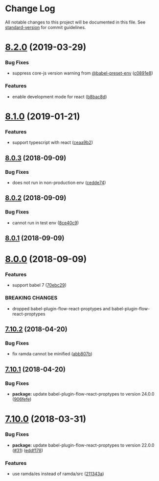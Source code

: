 # Change Log

All notable changes to this project will be documented in this file. See [standard-version](https://github.com/conventional-changelog/standard-version) for commit guidelines.

# [8.2.0](https://github.com/foray1010/babel-preset-foray1010/compare/v8.1.0...v8.2.0) (2019-03-29)


### Bug Fixes

* suppress core-js version warning from [@babel-preset-env](https://github.com/babel-preset-env) ([c0891e8](https://github.com/foray1010/babel-preset-foray1010/commit/c0891e8))


### Features

* enable development mode for react ([b8bac8d](https://github.com/foray1010/babel-preset-foray1010/commit/b8bac8d))



<a name="8.1.0"></a>
# [8.1.0](https://github.com/foray1010/babel-preset-foray1010/compare/v8.0.3...v8.1.0) (2019-01-21)


### Features

* support typescript with react ([ceaa9b2](https://github.com/foray1010/babel-preset-foray1010/commit/ceaa9b2))



<a name="8.0.3"></a>
## [8.0.3](https://github.com/foray1010/babel-preset-foray1010/compare/v8.0.2...v8.0.3) (2018-09-09)


### Bug Fixes

* does not run in non-production env ([cedde74](https://github.com/foray1010/babel-preset-foray1010/commit/cedde74))



<a name="8.0.2"></a>
## [8.0.2](https://github.com/foray1010/babel-preset-foray1010/compare/v8.0.1...v8.0.2) (2018-09-09)


### Bug Fixes

* cannot run in test env ([8ce40c9](https://github.com/foray1010/babel-preset-foray1010/commit/8ce40c9))



<a name="8.0.1"></a>
## [8.0.1](https://github.com/foray1010/babel-preset-foray1010/compare/v8.0.0...v8.0.1) (2018-09-09)



<a name="8.0.0"></a>
# [8.0.0](https://github.com/foray1010/babel-preset-foray1010/compare/v7.10.2...v8.0.0) (2018-09-09)


### Features

* support babel 7 ([70ebc29](https://github.com/foray1010/babel-preset-foray1010/commit/70ebc29))


### BREAKING CHANGES

* dropped babel-plugin-flow-react-proptypes and babel-plugin-flow-react-proptypes



<a name="7.10.2"></a>
## [7.10.2](https://github.com/foray1010/babel-preset-foray1010/compare/v7.10.1...v7.10.2) (2018-04-20)


### Bug Fixes

* fix ramda cannot be minified ([abb807b](https://github.com/foray1010/babel-preset-foray1010/commit/abb807b))



<a name="7.10.1"></a>
## [7.10.1](https://github.com/foray1010/babel-preset-foray1010/compare/v7.10.0...v7.10.1) (2018-04-20)


### Bug Fixes

* **package:** update babel-plugin-flow-react-proptypes to version 24.0.0 ([906fefe](https://github.com/foray1010/babel-preset-foray1010/commit/906fefe))


<a name="7.10.0"></a>
# [7.10.0](https://github.com/foray1010/babel-preset-foray1010/compare/v7.9.0...v7.10.0) (2018-03-31)


### Bug Fixes

* **package:** update babel-plugin-flow-react-proptypes to version 22.0.0 ([#31](https://github.com/foray1010/babel-preset-foray1010/issues/31)) ([eddf178](https://github.com/foray1010/babel-preset-foray1010/commit/eddf178))


### Features

* use ramda/es instead of ramda/src ([211343a](https://github.com/foray1010/babel-preset-foray1010/commit/211343a))
